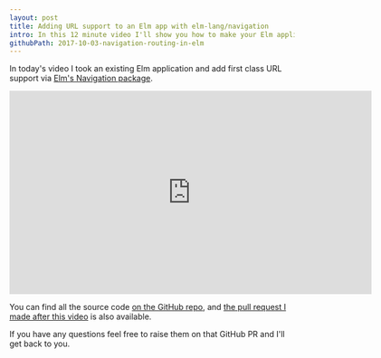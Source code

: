 ```yaml
---
layout: post
title: Adding URL support to an Elm app with elm-lang/navigation
intro: In this 12 minute video I'll show you how to make your Elm application support URLs with the Navigation package.
githubPath: 2017-10-03-navigation-routing-in-elm
---
```


In today's video I took an existing Elm application and add first class URL support via [Elm's Navigation package](https://github.com/elm-lang/navigation).

<iframe width="640" height="360" src="https://www.youtube.com/embed/uDsBr2YiIcw?rel=0" frameborder="0" allowfullscreen></iframe>

You can find all the source code [on the GitHub repo](https://github.com/jackfranklin/do-you-even-elm), and [the pull request I made after this video](https://github.com/jackfranklin/do-you-even-elm/pull/5) is also available.

If you have any questions feel free to raise them on that GitHub PR and I'll get back to you.
